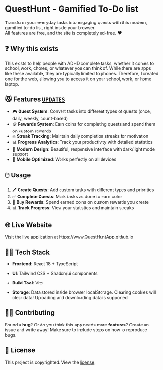 # QuestHunt - Gamified To-Do list

Transform your everyday tasks into engaging quests with this modern, gamified to-do list, right inside your browser.<br />
All features are free, and the site is completely ad-free. ❤️

## ❓ Why this exists
This exists to help people with ADHD complete tasks, whether it comes to school, work, chores, or whatever you can  think of. While there are apps like these available, they are typically limited to phones. Therefore, I created one for the web, allowing you to access it on your school, work, or home laptop.

## 😼 Features [`UPDATES`](https://github.com/QuestHuntApp/QuestHuntApp.github.io/releases/)
- 🎮 **Quest System**: Convert tasks into different types of quests (once, daily, weekly, count-based)
- 🪙 **Rewards System**: Earn coins for completing quests and spend them on custom rewards
- 🔥 **Streak Tracking**: Maintain daily completion streaks for motivation
- 📊 **Progress Analytics**: Track your productivity with detailed statistics
- 🎨 **Modern Design**: Beautiful, responsive interface with dark/light mode support
- 📱 **Mobile Optimized**: Works perfectly on all devices

## 🖱️ Usage

1. 🖊️ **Create Quests**: Add custom tasks with different types and priorities
2. ✅ **Complete Quests**: Mark tasks as done to earn coins
3. 👜 **Buy Rewards**: Spend earned coins on custom rewards you create
4. 📊 **Track Progress**: View your statistics and maintain streaks

## 🌐 Live Website

Visit the live application at https://www.QuestHuntApp.github.io

## 🧑‍💻 Tech Stack

- **Frontend**: React 18 + TypeScript
- **UI**: Tailwind CSS + Shadcn/ui components
- **Build Tool**: Vite

- **Storage**: Data stored inside browser localStorage. Clearing cookies will clear data! Uploading and downloading data is supported

## 🧑‍💻 Contributing

Found a **bug**? Or do you think this app needs more **features**? Create an issue and write away! Make sure to include steps on how to reproduce bugs.

## 👿 License

This project is copyrighted. View the [license](https://github.com/QuestHuntApp/QuestHuntApp.github.io?tab=License-1-ov-file).
